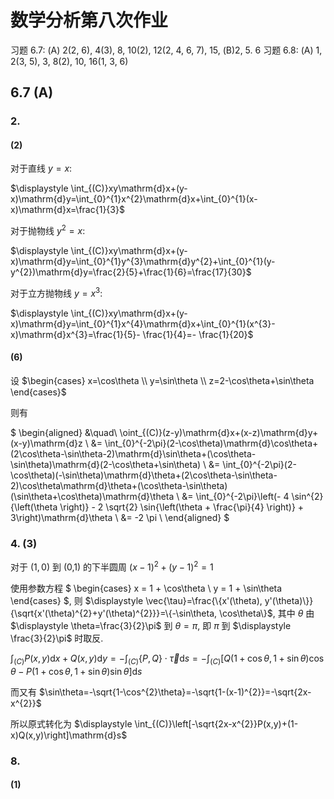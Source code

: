 # 数学分析第八次作业

习题 6.7: (A) 2(2, 6), 4(3), 8, 10(2), 12(2, 4, 6, 7), 15, (B)2, 5. 6
习题 6.8: (A) 1, 2(3, 5), 3, 8(2), 10, 16(1, 3, 6)

## 6.7 (A)

### 2.

#### (2)

对于直线 $y=x$:

$\displaystyle \int_{(C)}xy\mathrm{d}x+(y-x)\mathrm{d}y=\int_{0}^{1}x^{2}\mathrm{d}x+\int_{0}^{1}(x-x)\mathrm{d}x=\frac{1}{3}$

对于抛物线 $y^{2}=x$:

$\displaystyle \int_{(C)}xy\mathrm{d}x+(y-x)\mathrm{d}y=\int_{0}^{1}y^{3}\mathrm{d}y^{2}+\int_{0}^{1}(y-y^{2})\mathrm{d}y=\frac{2}{5}+\frac{1}{6}=\frac{17}{30}$

对于立方抛物线 $y=x^{3}$:

$\displaystyle \int_{(C)}xy\mathrm{d}x+(y-x)\mathrm{d}y=\int_{0}^{1}x^{4}\mathrm{d}x+\int_{0}^{1}(x^{3}-x)\mathrm{d}x^{3}=\frac{1}{5}- \frac{1}{4}=- \frac{1}{20}$


#### (6)

设 $\begin{cases} x=\cos\theta \\ y=\sin\theta \\ z=2-\cos\theta+\sin\theta \end{cases}$

则有

$
\begin{aligned}
&\quad\ \oint_{(C)}(z-y)\mathrm{d}x+(x-z)\mathrm{d}y+(x-y)\mathrm{d}z \\
&= \int_{0}^{-2\pi}(2-\cos\theta)\mathrm{d}\cos\theta+(2\cos\theta-\sin\theta-2)\mathrm{d}\sin\theta+(\cos\theta-\sin\theta)\mathrm{d}(2-\cos\theta+\sin\theta) \\
&= \int_{0}^{-2\pi}(2-\cos\theta)(-\sin\theta)\mathrm{d}\theta+(2\cos\theta-\sin\theta-2)\cos\theta\mathrm{d}\theta+(\cos\theta-\sin\theta)(\sin\theta+\cos\theta)\mathrm{d}\theta \\
&= \int_{0}^{-2\pi}\left(- 4 \sin^{2}{\left(\theta \right)} - 2 \sqrt{2} \sin{\left(\theta + \frac{\pi}{4} \right)} + 3\right)\mathrm{d}\theta \\
&= -2 \pi \\
\end{aligned}
$


### 4. (3)

对于 $(1,0)$ 到 (0,1) 的下半圆周 $(x-1)^{2}+(y-1)^{2}=1$

使用参数方程 $
\begin{cases}
x = 1 + \cos\theta \\
y = 1 + \sin\theta
\end{cases}
$, 则 $\displaystyle \vec{\tau}=\frac{\{x'(\theta), y'(\theta)\}}{\sqrt{x'(\theta)^{2}+y'(\theta)^{2}}}=\{-\sin\theta, \cos\theta\}$, 其中 $\theta$ 由 $\displaystyle \theta=\frac{3}{2}\pi$ 到 $\theta=\pi$, 即 $\pi$ 到 $\displaystyle \frac{3}{2}\pi$ 时取反.

$\displaystyle \int_{(C)}P(x,y)\mathrm{d}x+Q(x,y)\mathrm{d}y=-\int_{(C)}\{P,Q\}\cdot \vec{\tau}\mathrm{d}s=-\int_{(C)}\left[Q(1+\cos\theta,1+\sin\theta)\cos\theta-P(1+\cos\theta,1+\sin\theta)\sin\theta\right]\mathrm{d}s$

而又有 $\sin\theta=-\sqrt{1-\cos^{2}\theta}=-\sqrt{1-(x-1)^{2}}=-\sqrt{2x-x^{2}}$

所以原式转化为 $\displaystyle \int_{(C)}\left[-\sqrt{2x-x^{2}}P(x,y)+(1-x)Q(x,y)\right]\mathrm{d}s$


### 8.

#### (1)

